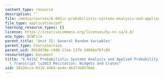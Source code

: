 ```yaml
---
content_type: resource
description: ''
file: /media/courses/6-041sc-probabilistic-systems-analysis-and-applied-probability-fall-2013/39226cca011b446dae4e46373b0578eb_MIT6_041SCF13_Widgets_and_Crates_300k.pdf
file_type: application/pdf
learning_resource_types: []
license: https://creativecommons.org/licenses/by-nc-sa/4.0/
ocw_type: OCWFile
parent_title: 'Unit II: General Random Variables'
parent_type: CourseSection
parent_uid: 8918d70e-c9d0-1faa-137b-3d89da76fc89
resourcetype: Document
title: "6.041SC Probabilistic Systems Analysis and Applied Probability, Fall 2013\
  \ Transcript \u2013 Recitation: Widgets and Crates"
uid: 39226cca-011b-446d-ae4e-46373b0578eb
---
```

